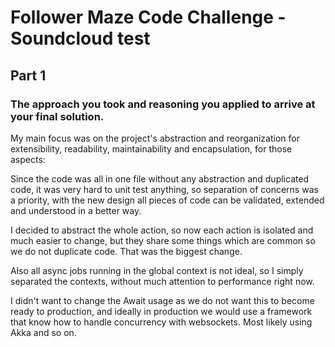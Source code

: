 # Follower Maze Code Challenge - Soundcloud test

## Part 1

### The approach you took and reasoning you applied to arrive at your final solution.

My main focus was on the project's abstraction and reorganization for extensibility, readability, maintainability and encapsulation, for those aspects:

Since the code was all in one file without any abstraction and duplicated code, it was very hard to unit test anything, so separation of concerns was a priority, with the new design all pieces of code can be validated, extended and understood in a better way.

I decided to abstract the whole action, so now each action is isolated and much easier to change, but they share some things which are common so we do not duplicate code. That was the biggest change.

Also all async jobs running in the global context is not ideal, so I simply separated the contexts, without much attention to performance right now.

I didn't want to change the Await usage as we do not want this to become ready to production, and ideally in production we would use a framework that know how to handle concurrency with websockets. Most likely using Akka and so on.   